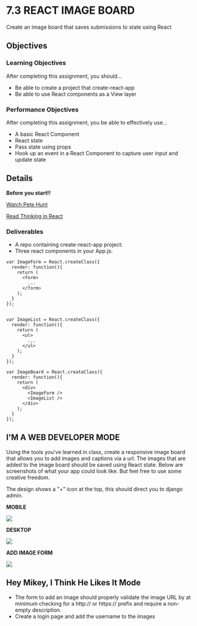 # 7.3 REACT IMAGE BOARD

Create an image board that saves submissions to state using React

## Objectives

### Learning Objectives

After completing this assignment, you should...

* Be able to create a project that create-react-app
* Be able to use React components as a View layer

### Performance Objectives

After completing this assignment, you be able to effectively use...

* A basic React Component
* React state
* Pass state using props
* Hook up an event in a React Component to capture user input and update state

## Details

**Before you start!!**

[Watch Pete Hunt](https://youtu.be/x7cQ3mrcKaY)

[Read Thinking in React](https://reactjs.org/docs/thinking-in-react.html)

### Deliverables

* A repo containing create-react-app project:
* Three react components in your App.js:

```
var ImageForm = React.createClass({
  render: function(){
    return (
      <form>
        ...
      </form>
    );
  }
});


var ImageList = React.createClass({
  render: function(){
    return (
      <ul>
        ...
      </ul>
    );
  }
});

var ImageBoard = React.createClass({
  render: function(){
    return (
      <div>
        <ImageForm />
        <ImageList />
      </div>
    );
  }
});
```

## I'M A WEB DEVELOPER MODE

Using the tools you've learned in class, create a responsive image board that allows you to add images and captions via a url. The images that are added to the image board should be saved using React state. Below are screenshots of what your app could look like. But feel free to use some creative freedom.

The design shows a "+" icon at the top, this should direct you to django admin.

**MOBILE**

<img src="https://github.com/ccs-student-submissions/7.2-react_image_board/blob/master/mobile.png" /> 


**DESKTOP**

<img src="https://github.com/ccs-student-submissions/7.2-react_image_board/blob/master/desktop.png" /> 


**ADD IMAGE FORM**

<img src="https://github.com/ccs-student-submissions/7.2-react_image_board/blob/master/add.png" /> 


## Hey Mikey, I Think He Likes It Mode

- The form to add an image should properly validate the image URL by at minimum
  checking for a http:// or https:// prefix and require a non-empty description.
- Create a login page and add the username to the images


